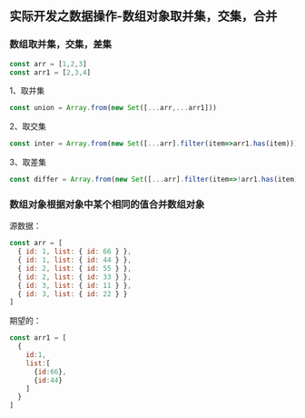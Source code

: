 ## 实际开发之数据操作-数组对象取并集，交集，合并

### 数组取并集，交集，差集

```js
const arr = [1,2,3]
const arr1 = [2,3,4]
```

1、取并集

```js
const union = Array.from(new Set([...arr,...arr1]))
```

2、取交集

```js
const inter = Array.from(new Set([...arr].filter(item=>arr1.has(item))))
```

3、取差集

```js
const differ = Array.from(new Set([...arr].filter(item=>!arr1.has(item))))
```

### 数组对象根据对象中某个相同的值合并数组对象

源数据：
```js
const arr = [
  { id: 1, list: { id: 66 } },
  { id: 1, list: { id: 44 } },
  { id: 2, list: { id: 55 } },
  { id: 2, list: { id: 33 } },
  { id: 3, list: { id: 11 } },
  { id: 3, list: { id: 22 } }
]
```
期望的：

```js
const arr1 = [
  {
    id:1,
    list:[
      {id:66},
      {id:44}
    ]
  }
]
```

